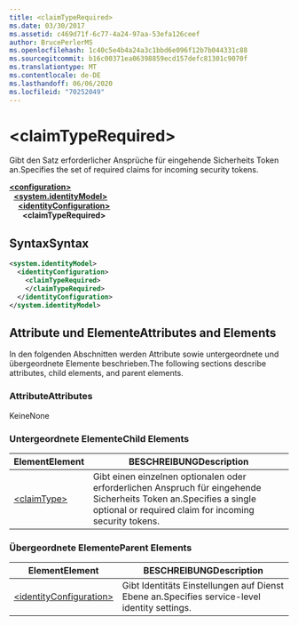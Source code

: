 ```yaml
---
title: <claimTypeRequired>
ms.date: 03/30/2017
ms.assetid: c469d71f-6c77-4a24-97aa-53efa126ceef
author: BrucePerlerMS
ms.openlocfilehash: 1c40c5e4b4a24a3c1bbd6e096f12b7b044331c88
ms.sourcegitcommit: b16c00371ea06398859ecd157defc81301c9070f
ms.translationtype: MT
ms.contentlocale: de-DE
ms.lasthandoff: 06/06/2020
ms.locfileid: "70252049"
---
```

# \<claimTypeRequired>
<span data-ttu-id="bbb0a-101">Gibt den Satz erforderlicher Ansprüche für eingehende Sicherheits Token an.</span><span class="sxs-lookup"><span data-stu-id="bbb0a-101">Specifies the set of required claims for incoming security tokens.</span></span>  
  
[**\<configuration>**](../configuration-element.md)\
&nbsp;&nbsp;[**\<system.identityModel>**](system-identitymodel.md)\
&nbsp;&nbsp;&nbsp;&nbsp;[**\<identityConfiguration>**](identityconfiguration.md)\
&nbsp;&nbsp;&nbsp;&nbsp;&nbsp;&nbsp;**\<claimTypeRequired>**  
  
## <a name="syntax"></a><span data-ttu-id="bbb0a-102">Syntax</span><span class="sxs-lookup"><span data-stu-id="bbb0a-102">Syntax</span></span>  
  
```xml  
<system.identityModel>  
  <identityConfiguration>  
    <claimTypeRequired>  
    </claimTypeRequired>  
  </identityConfiguration>  
</system.identityModel>  
```  
  
## <a name="attributes-and-elements"></a><span data-ttu-id="bbb0a-103">Attribute und Elemente</span><span class="sxs-lookup"><span data-stu-id="bbb0a-103">Attributes and Elements</span></span>  
 <span data-ttu-id="bbb0a-104">In den folgenden Abschnitten werden Attribute sowie untergeordnete und übergeordnete Elemente beschrieben.</span><span class="sxs-lookup"><span data-stu-id="bbb0a-104">The following sections describe attributes, child elements, and parent elements.</span></span>  
  
### <a name="attributes"></a><span data-ttu-id="bbb0a-105">Attribute</span><span class="sxs-lookup"><span data-stu-id="bbb0a-105">Attributes</span></span>  
 <span data-ttu-id="bbb0a-106">Keine</span><span class="sxs-lookup"><span data-stu-id="bbb0a-106">None</span></span>  
  
### <a name="child-elements"></a><span data-ttu-id="bbb0a-107">Untergeordnete Elemente</span><span class="sxs-lookup"><span data-stu-id="bbb0a-107">Child Elements</span></span>  
  
|<span data-ttu-id="bbb0a-108">Element</span><span class="sxs-lookup"><span data-stu-id="bbb0a-108">Element</span></span>|<span data-ttu-id="bbb0a-109">BESCHREIBUNG</span><span class="sxs-lookup"><span data-stu-id="bbb0a-109">Description</span></span>|  
|-------------|-----------------|  
|[\<claimType>](claimtype.md)|<span data-ttu-id="bbb0a-110">Gibt einen einzelnen optionalen oder erforderlichen Anspruch für eingehende Sicherheits Token an.</span><span class="sxs-lookup"><span data-stu-id="bbb0a-110">Specifies a single optional or required claim for incoming security tokens.</span></span>|  
  
### <a name="parent-elements"></a><span data-ttu-id="bbb0a-111">Übergeordnete Elemente</span><span class="sxs-lookup"><span data-stu-id="bbb0a-111">Parent Elements</span></span>  
  
|<span data-ttu-id="bbb0a-112">Element</span><span class="sxs-lookup"><span data-stu-id="bbb0a-112">Element</span></span>|<span data-ttu-id="bbb0a-113">BESCHREIBUNG</span><span class="sxs-lookup"><span data-stu-id="bbb0a-113">Description</span></span>|  
|-------------|-----------------|  
|[\<identityConfiguration>](identityconfiguration.md)|<span data-ttu-id="bbb0a-114">Gibt Identitäts Einstellungen auf Dienst Ebene an.</span><span class="sxs-lookup"><span data-stu-id="bbb0a-114">Specifies service-level identity settings.</span></span>|
